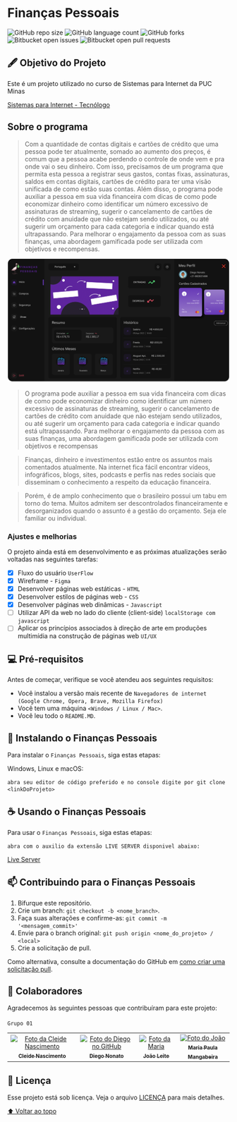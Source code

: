 
# Finanças Pessoais 

<!---Esses são exemplos. Veja https://shields.io para outras pessoas ou para personalizar este conjunto de escudos. Você pode querer incluir dependências, status do projeto e informações de licença aqui--->

![GitHub repo size](https://img.shields.io/github/repo-size/iuricode/README-template?style=for-the-badge)
![GitHub language count](https://img.shields.io/github/languages/count/iuricode/README-template?style=for-the-badge)
![GitHub forks](https://img.shields.io/github/forks/iuricode/README-template?style=for-the-badge)
![Bitbucket open issues](https://img.shields.io/bitbucket/issues/iuricode/README-template?style=for-the-badge)
![Bitbucket open pull requests](https://img.shields.io/bitbucket/pr-raw/iuricode/README-template?style=for-the-badge)

##  🖋️  Objetivo do Projeto<br>

Este é um projeto utilizado no curso de Sistemas para Internet da PUC Minas

<a href=" https://www.pucminas.br/PucVirtual/Graduacao/Paginas/Sistemas-para-Internet-Tecnologo.aspx?moda=1&curso=441&local=7c032ce9-43f6-4571-b72e-674be76a5b62
">Sistemas para Internet - Tecnólogo</a>

## Sobre o programa
> Com a quantidade de contas digitais e cartões de crédito que uma pessoa pode ter atualmente, somado ao aumento dos preços, é comum que a pessoa acabe perdendo o controle de onde vem e pra onde vai o seu dinheiro. Com isso, precisamos de um programa que permita esta pessoa a registrar seus gastos, contas fixas, assinaturas, saldos em contas digitais, cartões de crédito para ter uma visão unificada de como estão suas contas. Além disso, o programa pode auxiliar a pessoa em sua vida financeira com dicas de como pode economizar dinheiro como identificar um número excessivo de assinaturas de streaming, sugerir o cancelamento de cartões de crédito com anuidade que não estejam sendo utilizados, ou até sugerir um orçamento para cada categoria e indicar quando está ultrapassando. Para melhorar o engajamento da pessoa com as suas finanças, uma abordagem gamificada pode ser utilizada com objetivos e recompensas. 

<img src="website.png" alt="exemplo imagem">

> O programa pode auxiliar a pessoa em sua vida financeira com dicas de como pode economizar dinheiro como identificar um número excessivo de assinaturas de streaming, sugerir o cancelamento de cartões de crédito com anuidade que não estejam sendo utilizados, ou até sugerir um orçamento para cada categoria e indicar quando está ultrapassando. Para melhorar o engajamento da pessoa com as suas finanças, uma abordagem gamificada pode ser utilizada com objetivos e recompensas

> Finanças, dinheiro e investimentos estão entre os assuntos mais comentados atualmente. Na internet fica fácil encontrar vídeos, infográficos, blogs, sites, podcasts e perfis nas redes sociais que disseminam o conhecimento a respeito da educação financeira. 

> Porém, é de amplo conhecimento que o brasileiro possui um tabu em torno do tema. Muitos admitem ser descontrolados financeiramente e desorganizados quando o assunto é a gestão do orçamento. Seja ele familiar ou individual. 

### Ajustes e melhorias

O projeto ainda está em desenvolvimento e as próximas atualizações serão voltadas nas seguintes tarefas:

- [x] Fluxo do usuário ``UserFlow``
- [x] Wireframe - ``Figma``
- [x] Desenvolver páginas web estáticas - ``HTML``
- [x] Desenvolver estilos de páginas web - ``CSS``
- [x] Desenvolver páginas web dinâmicas - ``Javascript``
- [ ] Utilizar API da web no lado do cliente (client-side) ``localStorage com javascript``
- [ ] Aplicar os princípios associados à direção de arte em produções multimídia na construção de páginas web ``UI/UX``

## 💻 Pré-requisitos

Antes de começar, verifique se você atendeu aos seguintes requisitos:
<!---Estes são apenas requisitos de exemplo. Adicionar, duplicar ou remover conforme necessário--->
* Você instalou a versão mais recente de `Navegadores de internet (Google Chrome, Opera, Brave, Mozilla Firefox)`
* Você tem uma máquina `<Windows / Linux / Mac>`.
* Você leu todo o `README.MD`.

## 🚀 Instalando o Finanças Pessoais

Para instalar o ``Finanças Pessoais``, siga estas etapas:

Windows, Linux e macOS:
```
abra seu editor de código preferido e no console digite por git clone <linkDoProjeto>
```

## ☕ Usando o Finanças Pessoais

Para usar o ``Finanças Pessoais``, siga estas etapas:


```
abra com o auxilio da extensão LIVE SERVER disponivel abaixo: 
``` 
<a href="https://marketplace.visualstudio.com/items?itemName=ritwickdey.LiveServer">Live Server</a>


## 📫 Contribuindo para o Finanças Pessoais


1. Bifurque este repositório.
2. Crie um branch: `git checkout -b <nome_branch>`.
3. Faça suas alterações e confirme-as: `git commit -m '<mensagem_commit>'`
4. Envie para o branch original: `git push origin <nome_do_projeto> / <local>`
5. Crie a solicitação de pull.

Como alternativa, consulte a documentação do GitHub em [como criar uma solicitação pull](https://help.github.com/en/github/collaborating-with-issues-and-pull-requests/creating-a-pull-request).

## 🤝 Colaboradores

Agradecemos às seguintes pessoas que contribuíram para este projeto: <br><br>``Grupo 01``

<table>
  <tr>
    <td align="center">
      <a href="#">
        <img src="https://avatars.githubusercontent.com/u/101843449?v=4" width="100px;" alt="Foto da Cleide Nascimento"/><br>
        <sub>
          <b>Cleide Nascimento</b>
        </sub>
      </a>
    </td>
    <td align="center">
      <a href="#">
        <img src="https://avatars.githubusercontent.com/u/42761103?v=4" width="100px;" alt="Foto do Diego no GitHub"/><br>
        <sub>
          <b>Diego Nonato</b>
        </sub>
      </a>
    </td>
    <td align="center">
      <a href="#">
        <img src="https://avatars.githubusercontent.com/u/106259150?v=4" width="100px;" alt="Foto da Maria"/><br>
        <sub>
          <b>João Leite</b>
        </sub>
      </a>
    </td>
    <td align="center">
      <a href="#">
        <img src="https://avatars.githubusercontent.com/u/114960817?v=4" width="100px;" alt="Foto do João"/><br>
        <sub>
          <b>Maria Paula Mangabeira</b>
        </sub>
      </a>
    </td>
  </tr>
</table>



## 📝 Licença

Esse projeto está sob licença. Veja o arquivo [LICENÇA](LICENSE.md) para mais detalhes.

[⬆ Voltar ao topo](#nome-do-projeto)<br>